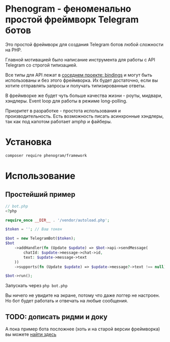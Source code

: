 # Phenogram - феноменально простой фреймворк Telegram ботов
Это простой фреймворк для создания Telegram ботов любой сложности на PHP.

Главной мотивацией было написание инструмента для работы с API Telegram со строгой типизацией.

Все типы для API лежат в [соседнем проекте: bindings](https://github.com/phenogram/bindings) и 
могут быть использованы и без этого фреймворка. Их будет достаточно, если вы хотите отправлять запросы
и получать типизированные ответы.

В фреймворке же будет чуть больше качества жизни - роуты, мидвари, хэндлеры. Event loop для работы
в режиме long-polling.

Приоритет в разработке - простота использования и производительность.
Есть возможность писать асинхронные хэндлеры, так как под капотом работает amphp и файберы.

# Установка
```bash
composer require phenogram/framework
```

# Использование
## Простейший пример
```php
// bot.php
<?php

require_once __DIR__ . '/vendor/autoload.php';

$token = ''; // Ваш токен

$bot = new TelegramBot($token);
$bot
    ->addHandler(fn (Update $update) => $bot->api->sendMessage(
        chatId: $update->message->chat->id,
        text: $update->message->text
    ))
    ->supports(fn (Update $update) => $update->message?->text !== null);

$bot->run();
```

Запускать через `php bot.php`

Вы ничего не увидите на экране, потому что даже логгер не настроен.
Но бот будет работать и отвечать на любые сообщения.

## TODO: дописать ридми и доку

А пока пример бота посложнее (хоть и на старой версии фреймворка) вы можете [найти здесь](https://github.com/shanginn/abdul-salesman-php)